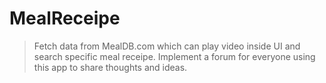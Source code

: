# MealReceipe
>Fetch data from MealDB.com which can play video inside UI and search specific meal receipe. Implement a forum for everyone using this app
>to share thoughts and ideas.
